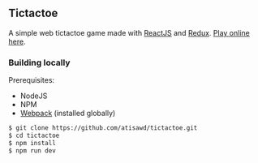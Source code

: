 ## Tictactoe

A simple web tictactoe game made with [ReactJS][reactjs] and [Redux][redux].
[Play online here][play].



### Building locally

Prerequisites:

- NodeJS
- NPM
- [Webpack][webpack] (installed globally)


```bash
$ git clone https://github.com/atisawd/tictactoe.git
$ cd tictactoe
$ npm install
$ npm run dev
```

[reactjs]: https://facebook.github.io/react/
[redux]: http://redux.js.org/
[play]: https://atisawd.github.io/react-redux-tictactoe/
[vuejssudoku]: https://github.com/andreynering/vuejs-sudoku
[webpack]: https://webpack.github.io/
